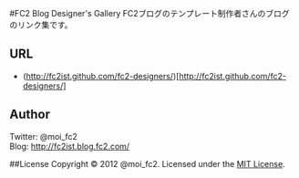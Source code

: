 #FC2 Blog Designer's Gallery
FC2ブログのテンプレート制作者さんのブログのリンク集です。

## URL
* (http://fc2ist.github.com/fc2-designers/)[http://fc2ist.github.com/fc2-designers/]

## Author
Twitter: @moi_fc2  
Blog: http://fc2ist.blog.fc2.com/

##License
Copyright &copy; 2012 @moi_fc2.
Licensed under the [MIT License](http://www.opensource.org/licenses/mit-license.php).